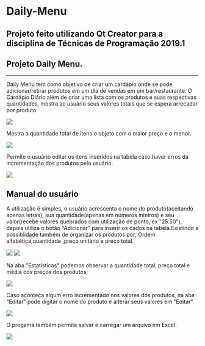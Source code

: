 # Daily-Menu
Projeto feito utilizando Qt Creator para a disciplina de Técnicas de Programação 2019.1
-------------

## Projeto Daily Menu.
---------------------
Daily Menu tem como objetivo de criar um cardápio onde se pode adicionar/retirar produtos em um dia de vendas em um bar/restaurante. 
O Cardápio Diário além de criar uma lista com os produtos e suas respectivas quantidades, mostra ao usuário seus valores totais que se espera arrecadar por produto

![](image/img1.png)

Mostra a quantidade total de itens o objeto com o maior preço e o menor. 

![](image/img2.png)

Permite o usuário editar os itens inseridos na tabela caso haver erros da incrementação dos produtos pelo usuário.

![](image/img3.png)

Manual do usuário
--------------------------
A utilização é simples, o usuário acrescenta o nome do produto(aceitando apenas letras), sua quantidade(apenas em números inteiros) e seu valor(recebe valores quebrados com utilização de ponto, ex "25.50"), depois utiliza o botão "Adicionar" para inserir os dados na tabela.Existindo a possiblidade também de organizar os produtos por; Ordem alfabética,quantidade ,preço unitário e preço total. 

![](image/imginserir.png)
![](image/imgnatabela.png)

Na aba "Estatísticas" podemos observar a quantidade total, preço total e média dos preços dos produtos;

![](image/imgestatisticas.png)

Caso aconteça algum erro incrementado nos valores dos produtos, na aba "Editar" pode digitar o nome do produto e alterar seus valores em "Editar"

![](image/imgeditar.png)

O progama também permite salvar e carregar um arquivo em Excel:

![](image/imgsalvar.png)
